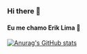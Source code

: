 ### Hi there 👋

#### Eu me chamo Erik Lima 👋

[![Anurag's GitHub stats](https://github-readme-stats.vercel.app/api?username=Erik-EFL&show_icons=true&theme=material-palenight)](https://github.com/Erik-EFL/github-readme-stats)

